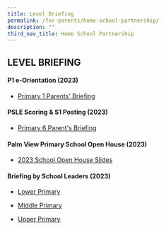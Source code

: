 ```yaml
---
title: Level Briefing
permalink: /for-parents/home-school-partnership/
description: ""
third_nav_title: Home School Partnership
---
```

## LEVEL BRIEFING

#### P1 e-Orientation (2023)


* [ Primary 1 Parents' Briefing](/files/For%20Parents%20(2023)/P1%20First%20Day%20of%20School_Parents%20Briefing%202023.pdf)

#### PSLE Scoring & S1 Posting  (2023)
* [Primary 6 Parent's Briefing](/files/psle%202023%20-%20parent%20engagement.pdf)

#### Palm View Primary School Open House   (2023)
* [2023 School Open House Slides](/files/For%20Parents%20(2023)/2023%20palm%20view%20open%20house%20slides.pdf)

#### Briefing by School Leaders (2023)

*  [Lower Primary](/files/For%20Parents%20(2023)/Lower%20Pri%20Parents'%20Briefing%20Slides%20-%2017%20Feb%202023%20Final_V2.pdf)

* [Middle Primary](/files/For%20Parents%20(2023)/Middle%20Pri%20Briefing%20to%20Parents%20on%2010%20Feb%202023%20Final.pdf)
* [Upper Primary](/files/For%20Parents%20(2023)/Upper%20Primary%20Briefing%20to%20Parents%20on%203%20Feb%202023.pdf)